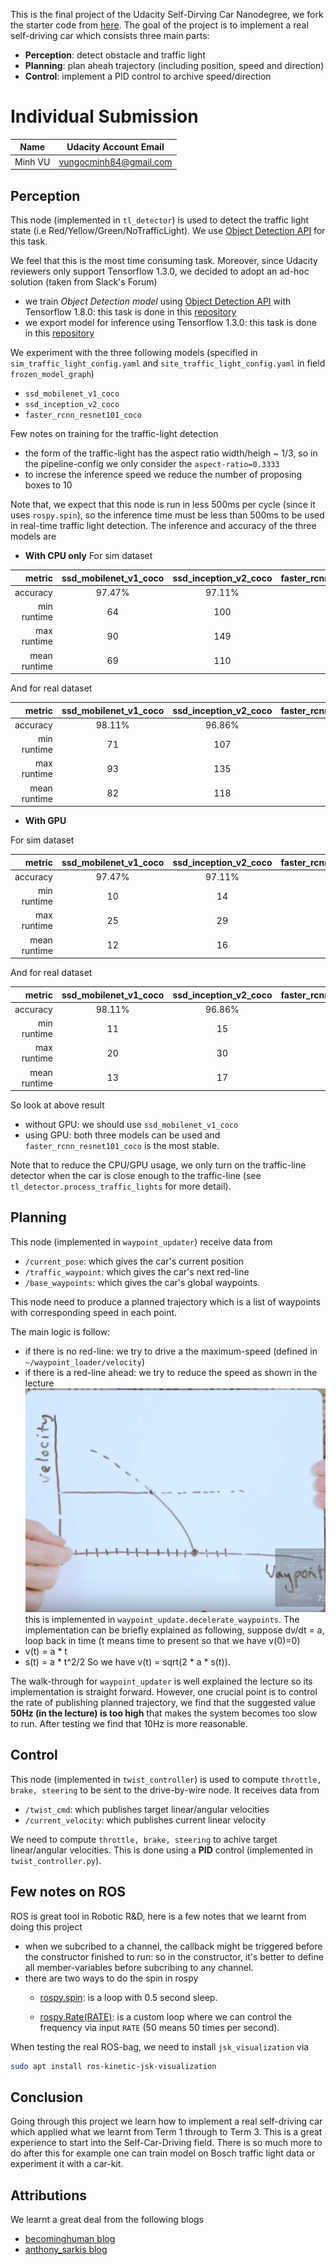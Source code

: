[//]: # (Image References)
[reduce_speed]: ./media/reduce_speed.png

This is the final project of the Udacity Self-Dirving Car Nanodegree, we fork the starter code from [here](https://github.com/udacity/CarND-Capstone). The goal of the project is to implement a real self-driving car which consists three main parts:
* **Perception**: detect obstacle and traffic light
* **Planning**: plan aheah trajectory (including position, speed and direction)
* **Control**: implement a PID control to archive speed/direction

# Individual Submission
Name    | Udacity Account Email
------  | -------------------
Minh VU | vungocminh84@gmail.com

## Perception
This node (implemented in `tl_detector`) is used to detect the traffic light state (i.e Red/Yellow/Green/NoTrafficLight). We use [Object Detection API](https://github.com/tensorflow/models/tree/master/research/object_detection) for this task.

We feel that this is the most time consuming task. Moreover, since Udacity reviewers only support Tensorflow 1.3.0, we decided to adopt an ad-hoc solution (taken from Slack's Forum)

* we train *Object Detection model*  using [Object Detection API](https://github.com/tensorflow/models/tree/master/research/object_detection) with Tensorflow 1.8.0: this task is done in this [repository](https://github.com/minh84/udacity_carnd_traffic_light)
* we export model for inference using Tensorflow 1.3.0: this task is done in this [repository](https://github.com/minh84/carnd_capstone_traffic_light)

We experiment with the three following models (specified in `sim_traffic_light_config.yaml` and `site_traffic_light_config.yaml` in field `frozen_model_graph`)

* `ssd_mobilenet_v1_coco`
* `ssd_inception_v2_coco`
* `faster_rcnn_resnet101_coco`

Few notes on training for the traffic-light detection

* the form of the traffic-light has the aspect ratio width/heigh ~ 1/3, so in the pipeline-config we only consider the `aspect-ratio=0.3333`
* to increse the inference speed we reduce the number of proposing boxes to 10

Note that, we expect that this node is run in less 500ms per cycle (since it uses `rospy.spin`), so the inference time must be less than 500ms to be used in real-time traffic light detection. The inference and accuracy of the three models are


* **With CPU only**
For sim dataset

|  metric    | ssd_mobilenet_v1_coco | ssd_inception_v2_coco | faster_rcnn_resnet101_coco |
| ---: | :---: | :---: | :---: |
| accuracy | 97.47% | 97.11%  | 98.92% |
| min runtime | 64  | 100     | 1554 |
| max runtime | 90  | 149     | 1932 |
| mean runtime | 69 | 110     | 1598 |

And for real dataset

|  metric    | ssd_mobilenet_v1_coco | ssd_inception_v2_coco | faster_rcnn_resnet101_coco |
| ---: | :---: | :---: | :---: |
| accuracy | 98.11% | 96.86%  | 100% |
| min runtime | 71  | 107     | 4566 |
| max runtime | 93  | 135     | 5200 |
| mean runtime | 82 | 118     | 4660 |

* **With GPU**

For sim dataset

|  metric    | ssd_mobilenet_v1_coco | ssd_inception_v2_coco | faster_rcnn_resnet101_coco |
| ---: | :---: | :---: | :---: |
| accuracy | 97.47% | 97.11%  | 98.92% |
| min runtime | 10  | 14     | 51 |
| max runtime | 25  | 29     | 70 |
| mean runtime | 12 | 16     | 56 |

And for real dataset

|  metric    | ssd_mobilenet_v1_coco | ssd_inception_v2_coco | faster_rcnn_resnet101_coco |
| ---: | :---: | :---: | :---: |
| accuracy | 98.11% | 96.86%  | 100% |
| min runtime | 11  | 15     | 108 |
| max runtime | 20  | 30     | 124 |
| mean runtime | 13 | 17     | 114 | 

So look at above result  

* without GPU: we should use `ssd_mobilenet_v1_coco`
* using GPU: both three models can be used and `faster_rcnn_resnet101_coco` is the most stable.

Note that to reduce the CPU/GPU usage, we only turn on the traffic-line detector when the car is close enough to the traffic-line (see `tl_detector.process_traffic_lights` for more detail).

## Planning
This node (implemented in `waypoint_updater`) receive data from

* `/current_pose`: which gives the car's current position
* `/traffic_waypoint`: which gives the car's next red-line
* `/base_waypoints`: which gives the car's global waypoints.

This node need to produce a planned trajectory which is a list of waypoints with corresponding speed in each point.

The main logic is follow:
* if there is no red-line: we try to drive a the maximum-speed (defined in `~/waypoint_loader/velocity`)
* if there is a red-line ahead: we try to reduce the speed as shown in the lecture
 ![alt-text][reduce_speed]
 this is implemented in `waypoint_update.decelerate_waypoints`. The implementation can be briefly explained as following, suppose dv/dt = a, loop back in time (t means time to present so that we have v(0)=0)
 * v(t) = a * t
 * s(t) = a * t^2/2 
 So we have v(t) = sqrt(2 * a * s(t)).
 
The walk-through for `waypoint_updater` is well explained the lecture so its implementation is straight forward. However, one crucial point is to control the rate of publishing planned trajectory, we find that the suggested value **50Hz (in the lecture) is too high** that makes the system becomes too slow to run. After testing we find that 10Hz is more reasonable.

## Control
This node (implemented in `twist_controller`) is used to compute `throttle, brake, steering` to be sent to the drive-by-wire node. It receives data from

* `/twist_cmd`: which publishes target linear/angular velocities 
* `/current_velocity`: which publishes current linear velocity

We need to compute `throttle, brake, steering` to achive target linear/angular velocities. This is done using a **PID** control (implemented in `twist_controller.py`).

## Few notes on ROS
ROS is great tool in Robotic R&D, here is a few notes that we learnt from doing this project

* when we subcribed to a channel, the callback might be triggered before the constructor finished to run: so in the constructor, it's better to define all member-variables before subcribing to any channel.
* there are two ways to do the spin in rospy
    * [rospy.spin](https://github.com/ros/ros_comm/blob/kinetic-devel/clients/rospy/src/rospy/client.py#L118): is a loop with 0.5 second sleep.
    
    * [rospy.Rate(RATE)](https://github.com/ros/ros_comm/blob/kinetic-devel/clients/rospy/src/rospy/timer.py): is a custom loop where we can control the frequency via input `RATE` (50 means 50 times per second).  

When testing the real ROS-bag, we need to install `jsk_visualization` via
```bash
sudo apt install ros-kinetic-jsk-visualization
``` 

## Conclusion
Going through this project we learn how to implement a real self-driving car which applied what we learnt from Term 1 through to Term 3. This is a great experience to start into the Self-Car-Driving field. There is so much more to do after this for example one can train model on Bosch traffic light data or experiment it with a car-kit.
 

## Attributions
We learnt a great deal from the following blogs
- [becominghuman blog](https://becominghuman.ai/traffic-light-detection-tensorflow-api-c75fdbadac62)
- [anthony_sarkis blog](https://medium.com/@anthony_sarkis/self-driving-cars-implementing-real-time-traffic-light-detection-and-classification-in-2017-7d9ae8df1c58)